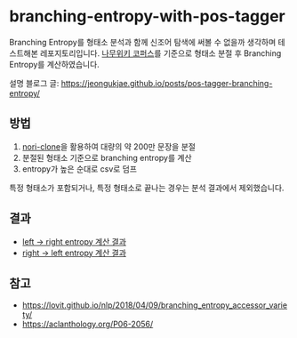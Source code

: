 # branching-entropy-with-pos-tagger

Branching Entropy를 형태소 분석과 함께 신조어 탐색에 써볼 수 없을까 생각하며 테스트해본 레포지토리입니다.
[나무위키 코퍼스](https://jeongukjae.github.io/tfds-korean/datasets/namuwiki_corpus.html)를 기준으로 형태소 분절 후 Branching Entropy를 계산하였습니다.

설명 블로그 글: <https://jeongukjae.github.io/posts/pos-tagger-branching-entropy/>

## 방법

1. [nori-clone](https://github.com/jeongukjae/nori-clone)을 활용하여 대량의 약 200만 문장을 분절
2. 분절된 형태소 기준으로 branching entropy를 계산
3. entropy가 높은 순대로 csv로 덤프

특정 형태소가 포함되거나, 특정 형태소로 끝나는 경우는 분석 결과에서 제외했습니다.

## 결과

* [left -> right entropy 계산 결과](./entropy-table-left.csv)
* [right -> left entropy 계산 결과](./entropy-table-right.csv)

## 참고

* <https://lovit.github.io/nlp/2018/04/09/branching_entropy_accessor_variety/>
* <https://aclanthology.org/P06-2056/>
